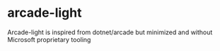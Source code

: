 # arcade-light
Arcade-light is inspired from dotnet/arcade but minimized and without Microsoft proprietary tooling
